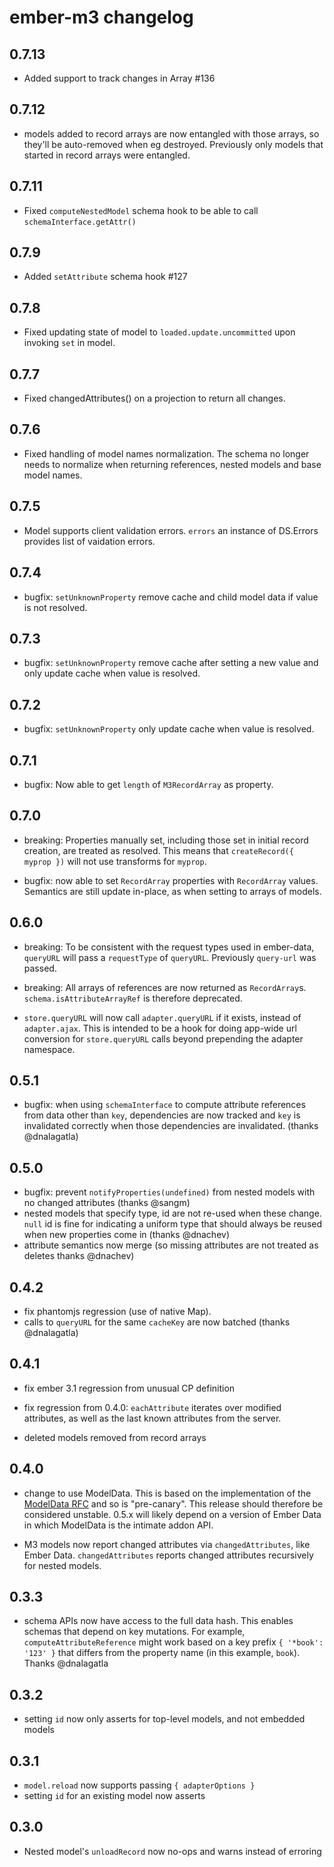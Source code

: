# ember-m3 changelog

## 0.7.13

* Added support to track changes in Array #136

## 0.7.12

* models added to record arrays are now entangled with those arrays, so they'll
  be auto-removed when eg destroyed.  Previously only models that started in
  record arrays were entangled.

## 0.7.11

* Fixed `computeNestedModel` schema hook to be able to call `schemaInterface.getAttr()`

## 0.7.9

* Added `setAttribute` schema hook #127

## 0.7.8

* Fixed updating state of model to `loaded.update.uncommitted` upon invoking `set` in model.

## 0.7.7

* Fixed changedAttributes() on a projection to return all changes.

## 0.7.6

* Fixed handling of model names normalization. The schema no longer needs to normalize when returning
  references, nested models and base model names.

## 0.7.5

* Model supports client validation errors. `errors` an instance of DS.Errors provides list of vaidation errors.

## 0.7.4

* bugfix: `setUnknownProperty` remove cache and child model data if value is not resolved.

## 0.7.3

* bugfix: `setUnknownProperty` remove cache after setting a new value and only update cache when value is resolved.

## 0.7.2

* bugfix: `setUnknownProperty` only update cache when value is resolved.

## 0.7.1

* bugfix: Now able to get `length` of `M3RecordArray` as property.

## 0.7.0

* breaking: Properties manually set, including those set in initial record
  creation, are treated as resolved.  This means that
  `createRecord({ myprop })` will not use transforms for `myprop`.

* bugfix: now able to set `RecordArray` properties with `RecordArray` values.
  Semantics are still update in-place, as when setting to arrays of models.

## 0.6.0

* breaking: To be consistent with the request types used in ember-data,
  `queryURL` will pass a `requestType` of `queryURL`.  Previously `query-url`
  was passed.

* breaking: All arrays of references are now returned as `RecordArray`s.
  `schema.isAttributeArrayRef` is therefore deprecated.

* `store.queryURL` will now call `adapter.queryURL` if it exists, instead of
  `adapter.ajax`.  This is intended to be a hook for doing app-wide url
  conversion for `store.queryURL` calls beyond prepending the adapter
  namespace.

## 0.5.1

* bugfix: when using `schemaInterface` to compute attribute references from
  data other than `key`, dependencies are now tracked and `key` is invalidated
  correctly when those dependencies are invalidated. (thanks @dnalagatla)

## 0.5.0

* bugfix: prevent `notifyProperties(undefined)` from nested models with no changed attributes (thanks @sangm)
* nested models that specify type, id are not re-used when these change.  `null` id is fine for indicating a uniform type that should always be reused when new properties come in (thanks @dnachev)
* attribute semantics now merge (so missing attributes are not treated as deletes thanks @dnachev)

## 0.4.2

* fix phantomjs regression (use of native Map).
* calls to `queryURL` for the same `cacheKey` are now batched (thanks @dnalagatla)

## 0.4.1

* fix ember 3.1 regression from unusual CP definition

* fix regression from 0.4.0: `eachAttribute` iterates over modified attributes,
  as well as the last known attributes from the server.

* deleted models removed from record arrays

## 0.4.0

* change to use ModelData.  This is based on the implementation of the [ModelData RFC](https://github.com/emberjs/rfcs/pull/293) and so is "pre-canary".  This release should therefore be considered unstable.  0.5.x will likely depend on a version of Ember Data in which ModelData is the intimate addon API.

* M3 models now report changed attributes via `changedAttributes`, like Ember
  Data.  `changedAttributes` reports changed attributes recursively for nested
  models.

## 0.3.3

* schema APIs now have access to the full data hash.  This enables schemas that
  depend on key mutations.  For example, `computeAttributeReference` might work
  based on a key prefix `{ '*book': '123' }` that differs from the property
  name (in this example, `book`).  Thanks @dnalagatla

## 0.3.2

* setting `id` now only asserts for top-level models, and not embedded models

## 0.3.1

* `model.reload` now supports passing `{ adapterOptions }`
* setting `id` for an existing model now asserts

## 0.3.0

* Nested model's `unloadRecord` now no-ops and warns instead of erroring
